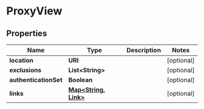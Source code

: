 

# ProxyView


## Properties

| Name | Type | Description | Notes |
|------------ | ------------- | ------------- | -------------|
|**location** | **URI** |  |  [optional] |
|**exclusions** | **List&lt;String&gt;** |  |  [optional] |
|**authenticationSet** | **Boolean** |  |  [optional] |
|**links** | [**Map&lt;String, Link&gt;**](Link.md) |  |  [optional] |



